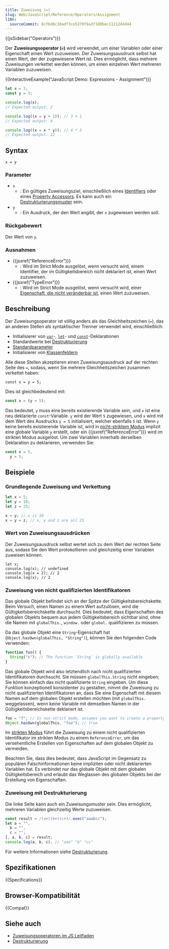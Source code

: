 ```yaml
---
title: Zuweisung (=)
slug: Web/JavaScript/Reference/Operators/Assignment
l10n:
  sourceCommit: 8cf6d8c10adf3ce5370f8a3f180bec11112d4d44
---
```


{{jsSidebar("Operators")}}

Der **Zuweisungsoperator (`=`)** wird verwendet, um einer Variablen oder einer Eigenschaft einen Wert zuzuweisen. Der Zuweisungsausdruck selbst hat einen Wert, der der zugewiesene Wert ist. Dies ermöglicht, dass mehrere Zuweisungen verkettet werden können, um einen einzelnen Wert mehreren Variablen zuzuweisen.

{{InteractiveExample("JavaScript Demo: Expressions - Assignment")}}

```js interactive-example
let x = 2;
const y = 3;

console.log(x);
// Expected output: 2

console.log((x = y + 1)); // 3 + 1
// Expected output: 4

console.log((x = x * y)); // 4 * 3
// Expected output: 12
```

## Syntax

```js-nolint
x = y
```

### Parameter

- `x`
  - : Ein gültiges Zuweisungsziel, einschließlich eines [Identifiers](/de/docs/Web/JavaScript/Reference/Lexical_grammar#identifiers) oder eines [Property Accessors](/de/docs/Web/JavaScript/Reference/Operators/Property_accessors). Es kann auch ein [Destrukturierungsmuster](/de/docs/Web/JavaScript/Reference/Operators/Destructuring) sein.
- `y`
  - : Ein Ausdruck, der den Wert angibt, der `x` zugewiesen werden soll.

### Rückgabewert

Der Wert von `y`.

### Ausnahmen

- {{jsxref("ReferenceError")}}
  - : Wird im Strict Mode ausgelöst, wenn versucht wird, einem Identifier, der im Gültigkeitsbereich nicht deklariert ist, einen Wert zuzuweisen.
- {{jsxref("TypeError")}}
  - : Wird im Strict Mode ausgelöst, wenn versucht wird, einer [Eigenschaft, die nicht veränderbar ist](/de/docs/Web/JavaScript/Reference/Strict_mode#failing_to_assign_to_object_properties), einen Wert zuzuweisen.

## Beschreibung

Der Zuweisungsoperator ist völlig anders als das Gleichheitszeichen (`=`), das an anderen Stellen als syntaktischer Trenner verwendet wird, einschließlich:

- Initialisierer von [`var`](/de/docs/Web/JavaScript/Reference/Statements/var)-, [`let`](/de/docs/Web/JavaScript/Reference/Statements/let)- und [`const`](/de/docs/Web/JavaScript/Reference/Statements/const)-Deklarationen
- Standardwerte bei [Destrukturierung](/de/docs/Web/JavaScript/Reference/Operators/Destructuring#default_value)
- [Standardparameter](/de/docs/Web/JavaScript/Reference/Functions/Default_parameters)
- Initialisierer von [Klassenfeldern](/de/docs/Web/JavaScript/Reference/Classes/Public_class_fields)

Alle diese Stellen akzeptieren einen Zuweisungsausdruck auf der rechten Seite des `=`, sodass, wenn Sie mehrere Gleichheitszeichen zusammen verkettet haben:

```js-nolint
const x = y = 5;
```

Dies ist gleichbedeutend mit:

```js
const x = (y = 5);
```

Das bedeutet, `y` muss eine bereits existierende Variable sein, und `x` ist eine neu deklarierte `const`-Variable. `y` wird der Wert `5` zugewiesen, und `x` wird mit dem Wert des Ausdrucks `y = 5` initialisiert, welcher ebenfalls `5` ist. Wenn `y` keine bereits existierende Variable ist, wird in [nicht-striktem Modus](/de/docs/Web/JavaScript/Reference/Strict_mode) implizit eine globale Variable `y` erstellt, oder ein {{jsxref("ReferenceError")}} wird im strikten Modus ausgelöst. Um zwei Variablen innerhalb derselben Deklaration zu deklarieren, verwenden Sie:

```js
const x = 5,
  y = 5;
```

## Beispiele

### Grundlegende Zuweisung und Verkettung

```js
let x = 5;
let y = 10;
let z = 25;

x = y; // x is 10
x = y = z; // x, y and z are all 25
```

### Wert von Zuweisungsausdrücken

Der Zuweisungsausdruck selbst wertet sich zu dem Wert der rechten Seite aus, sodass Sie den Wert protokollieren und gleichzeitig einer Variablen zuweisen können.

```js-nolint
let x;
console.log(x); // undefined
console.log(x = 2); // 2
console.log(x); // 2
```

### Zuweisung von nicht qualifizierten Identifikatoren

Das globale Objekt befindet sich an der Spitze der Gültigkeitsbereichskette. Beim Versuch, einen Namen zu einem Wert aufzulösen, wird die Gültigkeitsbereichskette durchsucht. Dies bedeutet, dass Eigenschaften des globalen Objekts bequem aus jedem Gültigkeitsbereich sichtbar sind, ohne die Namen mit `globalThis.`, `window.` oder `global.` qualifizieren zu müssen.

Da das globale Objekt eine `String`-Eigenschaft hat (`Object.hasOwn(globalThis, "String")`), können Sie den folgenden Code verwenden:

```js
function foo() {
  String("s"); // The function `String` is globally available
}
```

Das globale Objekt wird also letztendlich nach nicht qualifizierten Identifikatoren durchsucht. Sie müssen `globalThis.String` nicht eingeben; Sie können einfach das nicht qualifizierte `String` eingeben. Um diese Funktion konzeptionell konsistenter zu gestalten, nimmt die Zuweisung zu nicht qualifizierten Identifikatoren an, dass Sie eine Eigenschaft mit diesem Namen auf dem globalen Objekt erstellen möchten (mit `globalThis.` weggelassen), wenn keine Variable mit demselben Namen in der Gültigkeitsbereichskette deklariert ist.

```js
foo = "f"; // In non-strict mode, assumes you want to create a property named `foo` on the global object
Object.hasOwn(globalThis, "foo"); // true
```

Im [strikten Modus](/de/docs/Web/JavaScript/Reference/Strict_mode#assigning_to_undeclared_variables) führt die Zuweisung zu einem nicht qualifizierten Identifikator im strikten Modus zu einem `ReferenceError`, um das versehentliche Erstellen von Eigenschaften auf dem globalen Objekt zu vermeiden.

Beachten Sie, dass dies bedeutet, dass JavaScript im Gegensatz zu populären Falschinformationen keine impliziten oder nicht deklarierten Variablen hat. Es verbindet nur das globale Objekt mit dem globalen Gültigkeitsbereich und erlaubt das Weglassen des globalen Objekts bei der Erstellung von Eigenschaften.

### Zuweisung mit Destrukturierung

Die linke Seite kann auch ein Zuweisungsmuster sein. Dies ermöglicht, mehreren Variablen gleichzeitig Werte zuzuweisen.

```js
const result = /(a+)(b+)(c+)/.exec("aaabcc");
let a = "",
  b = "",
  c = "";
[, a, b, c] = result;
console.log(a, b, c); // "aaa" "b" "cc"
```

Für weitere Informationen siehe [Destrukturierung](/de/docs/Web/JavaScript/Reference/Operators/Destructuring).

## Spezifikationen

{{Specifications}}

## Browser-Kompatibilität

{{Compat}}

## Siehe auch

- [Zuweisungsoperatoren im JS Leitfaden](/de/docs/Web/JavaScript/Guide/Expressions_and_operators#assignment_operators)
- [Destrukturierung](/de/docs/Web/JavaScript/Reference/Operators/Destructuring)
